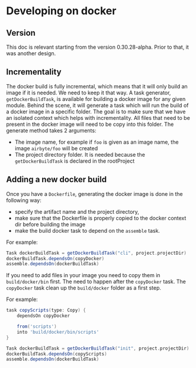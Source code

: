 # Developing on docker

## Version

This doc is relevant starting from the version 0.30.28-alpha. Prior to that, it was another design.

## Incrementality 

The docker build is fully incremental, which means that it will only build an image if it is needed. We need to keep it that way.
A task generator, `getDockerBuildTask`, is available for building a docker image for any given module. Behind the scene, it will generate a 
task which will run the build of a docker image in a specific folder. The goal is to make sure that we have an isolated 
context which helps with incrementality. All files that need to be present in the docker image will need to be copy into this folder. The generate 
method takes 2 arguments:
- The image name, for example if `foo` is given as an image name, the image `airbyte/foo` will be created
- The project directory folder. It is needed because the `getDockerBuildTask` is declared in the rootProject

## Adding a new docker build

Once you have a `Dockerfile`, generating the docker image is done in the following way:
- specify the artifact name and the project directory,
- make sure that the Dockerfile is properly copied to the docker context dir before building the image
- make the build docker task to depend on the `assemble` task.

For example:
```groovy
Task dockerBuildTask = getDockerBuildTask("cli", project.projectDir)
dockerBuildTask.dependsOn(copyDocker)
assemble.dependsOn(dockerBuildTask)
```

If you need to add files in your image you need to copy them in `build/docker/bin` first. The need to happen after the `copyDocker` task.
The `copyDocker` task clean up the `build/docker` folder as a first step.

For example:
```groovy
task copyScripts(type: Copy) {
    dependsOn copyDocker

    from('scripts')
    into 'build/docker/bin/scripts'
}

Task dockerBuildTask = getDockerBuildTask("init", project.projectDir)
dockerBuildTask.dependsOn(copyScripts)
assemble.dependsOn(dockerBuildTask)
```
